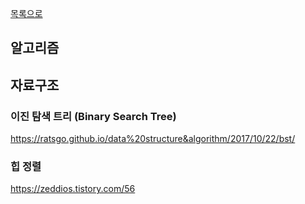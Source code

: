 [목록으로](https://github.com/Donsworkout/techInterview/blob/master/README.md)

## 알고리즘

## 자료구조

### 이진 탐색 트리 (Binary Search Tree)

https://ratsgo.github.io/data%20structure&algorithm/2017/10/22/bst/

### 힙 정렬

https://zeddios.tistory.com/56

